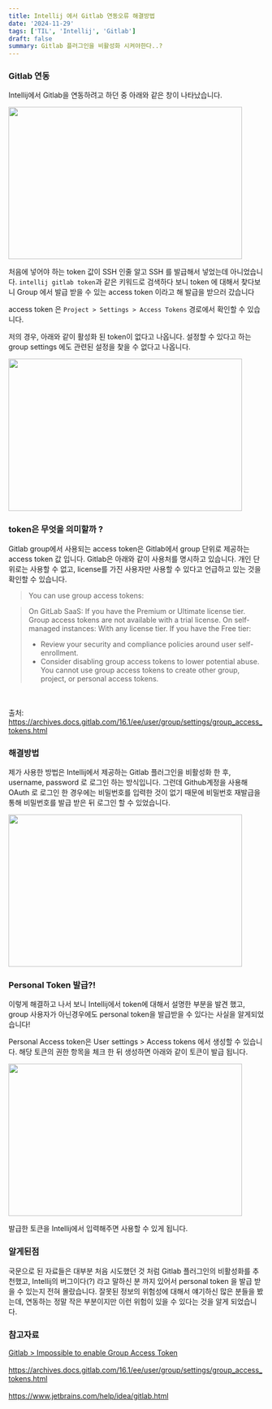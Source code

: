 ```yaml
---
title: Intellij 에서 Gitlab 연동오류 해결방법
date: '2024-11-29'
tags: ['TIL', 'Intellij', 'Gitlab']
draft: false
summary: Gitlab 플러그인을 비활성화 시켜야한다..?
---
```


### Gitlab 연동

Intellij에서 Gitlab을 연동하려고 하던 중 아래와 같은 창이 나타났습니다.

<img width="460" height="300" src="/static/images/project/vcs_popup.png"/>

처음에 넣어야 하는 token 값이 SSH 인줄 알고 SSH 를 발급해서 넣었는데 아니었습니다.
`intellij gitlab token`과 같은 키워드로 검색하다 보니 token 에 대해서 찾다보니 Group 에서 발급 받을 수 있는 access token 이라고 해 발급을 받으러 갔습니다

access token 은 `Project > Settings > Access Tokens` 경로에서 확인할 수 있습니다.

저의 경우, 아래와 같이 활성화 된 token이 없다고 나옵니다. 설정할 수 있다고 하는 group settings 에도 관련된 설정을 찾을 수 없다고 나옵니다. 

<img width="460" height="300" src="/static/images/project/group_permissions.png"/>

### token은 무엇을 의미할까 ?

Gitlab group에서 사용되는 access token은 Gitlab에서 group 단위로 제공하는 access token 값 입니다. Gitlab은 아래와 같이 사용처를 명시하고 있습니다. 개인 단위로는 사용할 수 없고, license를 가진 사용자만 사용할 수 있다고 언급하고 있는 것을 확인할 수 있습니다.


>You can use group access tokens:

>On GitLab SaaS: If you have the Premium or Ultimate license tier. Group access tokens are not available with a trial license.
>On self-managed instances: With any license tier. If you have the Free tier:
> - Review your security and compliance policies around user self-enrollment.
> - Consider disabling group access tokens to lower potential abuse.
>You cannot use group access tokens to create other group, project, or personal access tokens.

<br></br> 출처: https://archives.docs.gitlab.com/16.1/ee/user/group/settings/group_access_tokens.html

### 해결방법

제가 사용한 방법은 Intellij에서 제공하는 Gitlab 플러그인을 비활성화 한 후, username, password 로 로그인 하는 방식입니다. 그런데 Github계정을 사용해 OAuth 로 로그인 한 경우에는 비밀번호를 입력한 것이 없기 때문에 비밀번호 재발급을 통해 비밀번호를 발급 받은 뒤 로그인 할 수 있었습니다.

<img width="460" height="300" src="/static/images/project/commit_img.png"/>

### Personal Token 발급?! 
이렇게 해결하고 나서 보니 Intellij에서 token에 대해서 설명한 부분을 발견 했고, group 사용자가 아닌경우에도 personal token을 발급받을 수 있다는 사실을 알게되었습니다!

Personal Access token은 User settings > Access tokens 에서 생성할 수 있습니다. 해당 토큰의 권한 항목을 체크 한 뒤 생성하면 아래와 같이 토큰이 발급 됩니다.

<img width="460" height="300" src="/static/images/project/personal_access_token.png"/>

발급한 토큰을 Intellij에서 입력해주면 사용할 수 있게 됩니다.

### 알게된점
국문으로 된 자료들은 대부분 처음 시도했던 것 처럼 Gitlab 플러그인의 비활성화를 추천했고, Intellij의 버그이다(?) 라고 말하신 분 까지 있어서 personal token 을 발급 받을 수 있는지 전혀 몰랐습니다. 잘못된 정보의 위험성에 대해서 얘기하신 많은 분들을 봤는데, 연동하는 정말 작은 부분이지만 이런 위험이 있을 수 있다는 것을 알게 되었습니다.


### 참고자료
[Gitlab > Impossible to enable Group Access Token](https://forum.gitlab.com/t/gitlab-impossible-to-enable-group-access-token/81540)<br></br>https://archives.docs.gitlab.com/16.1/ee/user/group/settings/group_access_tokens.html<br></br>https://www.jetbrains.com/help/idea/gitlab.html